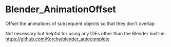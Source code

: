 # Blender_AnimationOffset
Offset the animations of subsequent objects so that they don't overlap

Not necessary but helpful for using any IDEs other than the Blender built-in:
https://github.com/Korchy/blender_autocomplete
